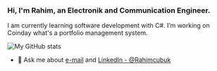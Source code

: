 ### Hi, I'm Rahim, an Electronik and Communication Engineer.
I am currently learning software development with C#. I’m working on Coinday what's a portfolio management system.

![My GitHub stats](https://github-readme-stats.vercel.app/api?username=rahimcubuk&show_icons=true&theme=dark) 

- 💬 Ask me about [e-mail](rahimcubuk@gmail.com) and [LinkedIn - @Rahimcubuk](https://www.linkedin.com/in/rahim-%C3%A7-47903493/)
